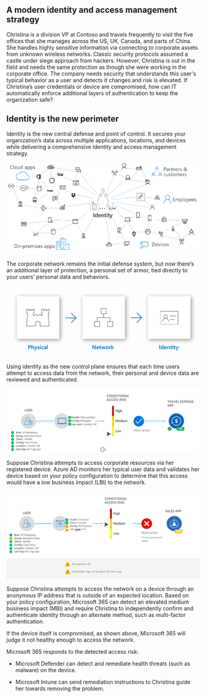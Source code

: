 ## A modern identity and access management strategy 

Christina is a division VP at Contoso and travels frequently to visit the five offices that she manages across the US, UK, Canada, and parts of China. She handles highly sensitive information via connecting to corporate assets from unknown wireless networks. Classic security protocols assumed a castle under siege approach from hackers. However, Christina is out in the field and needs the same protection as though she were working in the corporate office.  The company needs security that understands this user's typical behavior as a user and detects it changes and risk is elevated. If Christina’s user credentials or device are compromised, how can IT automatically enforce additional layers of authentication to keep the organization safe? 

## Identity is the new perimeter 

Identity is the new central defense and point of control. It secures your organization’s data across multiple applications, locations, and devices while delivering a comprehensive identity and access management strategy.   

![Identity](../media/icon4.png)

The corporate network remains the initial defense system, but now there’s an additional layer of protection, a personal set of armor, tied directly to your users’ personal data and behaviors.   

![Identity is the new control plane](../media/icon5.png)

Using identity as the new control plane ensures that each time users attempt to access data from the network, their personal and device data are reviewed and authenticated.  

![Business Scenario 1](../media/icon6.png)

Suppose Christina attempts to access corporate resources via her registered device.  Azure AD monitors her typical user data and validates her device based on your policy configuration to determine that this access would have a low business impact (LBI) to the network.  

![Business Scenario 2](../media/icon7.png)

Suppose Christina attempts to access the network on a device through an anonymous IP address that is outside of an expected location. Based on your policy configuration, Microsoft 365 can detect an elevated medium business impact (MBI) and require Christina to independently confirm and authenticate identity through an alternate method, such as multi-factor authentication.   

If the device itself is compromised, as shown above, Microsoft 365 will judge it not healthy enough to access the network.  

Microsoft 365 responds to the detected access risk: 

- Microsoft Defender can detect and remediate health threats (such as malware) on the device.  

- Microsoft Intune can send remediation instructions to Christina guide her towards removing the problem. 
